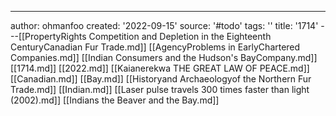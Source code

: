 ---
author: ohmanfoo
created: '2022-09-15'
source: '#todo'
tags: ''
title: '1714'
---[[PropertyRights Competition and Depletion in the Eighteenth CenturyCanadian Fur Trade.md]]
[[AgencyProblems in EarlyChartered Companies.md]]
[[Indian Consumers and the Hudson's BayCompany.md]]
[[1714.md]]
[[2022.md]]
[[Kaianerekwa THE GREAT LAW OF PEACE.md]]
[[Canadian.md]]
[[Bay.md]]
[[Historyand Archaeologyof the Northern Fur Trade.md]]
[[Indian.md]]
[[Laser pulse travels 300 times faster than light (2002).md]]
[[Indians the Beaver and the Bay.md]]
